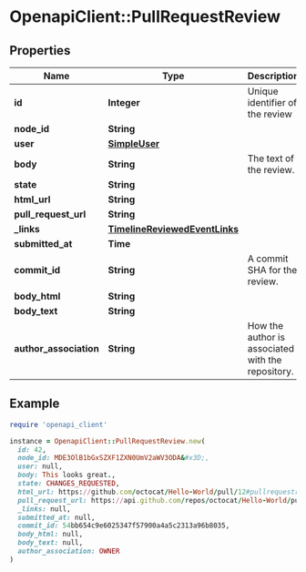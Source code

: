 # OpenapiClient::PullRequestReview

## Properties

| Name | Type | Description | Notes |
| ---- | ---- | ----------- | ----- |
| **id** | **Integer** | Unique identifier of the review |  |
| **node_id** | **String** |  |  |
| **user** | [**SimpleUser**](SimpleUser.md) |  |  |
| **body** | **String** | The text of the review. |  |
| **state** | **String** |  |  |
| **html_url** | **String** |  |  |
| **pull_request_url** | **String** |  |  |
| **_links** | [**TimelineReviewedEventLinks**](TimelineReviewedEventLinks.md) |  |  |
| **submitted_at** | **Time** |  | [optional] |
| **commit_id** | **String** | A commit SHA for the review. |  |
| **body_html** | **String** |  | [optional] |
| **body_text** | **String** |  | [optional] |
| **author_association** | **String** | How the author is associated with the repository. |  |

## Example

```ruby
require 'openapi_client'

instance = OpenapiClient::PullRequestReview.new(
  id: 42,
  node_id: MDE3OlB1bGxSZXF1ZXN0UmV2aWV3ODA&#x3D;,
  user: null,
  body: This looks great.,
  state: CHANGES_REQUESTED,
  html_url: https://github.com/octocat/Hello-World/pull/12#pullrequestreview-80,
  pull_request_url: https://api.github.com/repos/octocat/Hello-World/pulls/12,
  _links: null,
  submitted_at: null,
  commit_id: 54bb654c9e6025347f57900a4a5c2313a96b8035,
  body_html: null,
  body_text: null,
  author_association: OWNER
)
```

